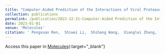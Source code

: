 ```yaml
---
title: "Computer-Aided Prediction of the Interactions of Viral Proteases with Antiviral Drugs: Antiviral Potential of Broad-Spectrum Drugs"
collection: publications
permalink: /publication/2023-12-31-Computer-Aided Prediction of the Interactions of Viral Proteases with Antiviral Drugs Antiviral Potential of Broad-Spectrum Drugs
date: 2023-01-01
venue: 'Molecules'
citation: ' Pengxuan Ren,  Shiwei Li,  Shihang Wang,  Xianglei Zhang,  Fang Bai, &quot;Computer-Aided Prediction of the Interactions of Viral Proteases with Antiviral Drugs: Antiviral Potential of Broad-Spectrum Drugs.&quot; Molecules, 2023.'
---
```

Access this paper in [Molecules](https://www.mdpi.com/1420-3049/29/1/225){:target="_blank"}